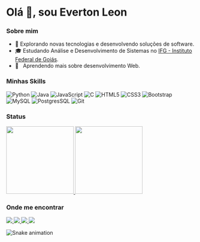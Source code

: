 <h1>Olá 👋, sou Everton Leon</h1>

<h3>Sobre mim</h3>

- 🤔 Explorando novas tecnologias e desenvolvendo soluções de software.
- 🎓 Estudando Análise e Desenvolvimento de Sistemas no <a href="https://www.ifg.edu.br/formosa">IFG - Instituto Federal de Goiás</a>.
- 🌱 &nbsp; Aprendendo mais sobre desenvolvimento Web.

<h3>Minhas Skills</h3>

![Python](https://img.shields.io/badge/Python-000000?style=for-the-badge&logo=python&logoColor=3776AB)
![Java](https://img.shields.io/badge/Java-000000?style=for-the-badge&logo=java&logoColor=ED8B00)
![JavaScript](https://img.shields.io/badge/JavaScript-000000?style=for-the-badge&logo=javascript&logoColor=F7DF1E)
![C](https://img.shields.io/badge/C-000000?style=for-the-badge&logo=c&logoColor=00599C)
![HTML5](https://img.shields.io/badge/HTML5-000000?style=for-the-badge&logo=html5&logoColor=E34F26)
![CSS3](https://img.shields.io/badge/CSS3-000000?style=for-the-badge&logo=css3&logoColor=1572B6)
![Bootstrap](https://img.shields.io/badge/Bootstrap-000000?style=for-the-badge&logo=bootstrap&logoColor=563D7C)
![MySQL](https://img.shields.io/badge/MySQL-000000?style=for-the-badge&logo=mysql&logoColor=00000F)
![PostgresSQL](https://img.shields.io/badge/PostgreSQL-000000?style=for-the-badge&logo=postgresql&logoColor=316192)
![Git](https://img.shields.io/badge/Git-000000?style=for-the-badge&logo=git&logoColor=E34F26)

<h3>Status</h3>

<a href="https://github.com/Everton-Leon" title="Perfil do Everton">
  <img height="180em" src="https://github-readme-stats.vercel.app/api?username=everton-leon&theme=dark" />
</a>
<a href="https://github.com/Everton-Leon" title="Perfil do Everton">
  <img height="180em" src="https://github-readme-stats.vercel.app/api/top-langs/?username=everton-leon&hide=html&layout=compact&theme=dark" />
</a>

<h3>Onde me encontrar</h3>

<a href="https://www.linkedin.com/in/everton-leon-37574b263/">
    <img src="https://img.shields.io/badge/LinkedIn-000000?style=for-the-badge&logo=linkedin&logoColor=0077B5" />
</a>
<a href="https://github.com/Everton-Leon">
  <img src="https://img.shields.io/badge/GitHub-100000?style=for-the-badge&logo=github&logoColor=white" />
</a>
<a href="https://www.instagram.com/everton.leon7/">
  <img src="https://img.shields.io/badge/Instagram-000000?style=for-the-badge&logo=instagram&logoColor=E4405F" />
</a>
<a href="evertonleon07@gmail.com.br">
  <img src="https://img.shields.io/badge/Gmail-000000?style=for-the-badge&logo=gmail&logoColor=D14836" />
</a>

![Snake animation](https://github.com/everton-leon/everton-leon/blob/output/github-contribution-grid-snake.svg)
